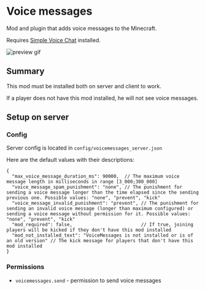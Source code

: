 # Voice messages
Mod and plugin that adds voice messages to the Minecraft. <p>
Requires [Simple Voice Chat](https://modrinth.com/plugin/simple-voice-chat) installed.

![preview gif](images/preview.gif)

## Summary
This mod must be installed both on server and client to work. <p>
If a player does not have this mod installed, he will not see voice messages.

## Setup on server

### Config
Server config is located in `config/voicemessages_server.json` <p>
Here are the default values with their descriptions: <p>
```
{
  "max_voice_message_duration_ms": 90000,  // The maximum voice message length in milliseconds in range [3_000;300_000]
  "voice_message_spam_punishment": "none", // The punishment for sending a voice message longer than the time elapsed since the sending previous one. Possible values: "none", "prevent", "kick"
  "voice_message_invalid_punishment": "prevent", // The punishment for sending an invalid voice message (longer than maximum configured) or sending a voice message without permission for it. Possible values: "none", "prevent", "kick"
  "mod_required": false,                         // If true, joining players will be kicked if they don't have this mod installed
  "mod_not_installed_text": "VoiceMessages is not installed or is of an old version" // The kick message for players that don't have this mod installed
}
```
### Permissions
- `voicemessages.send` - permission to send voice messages
